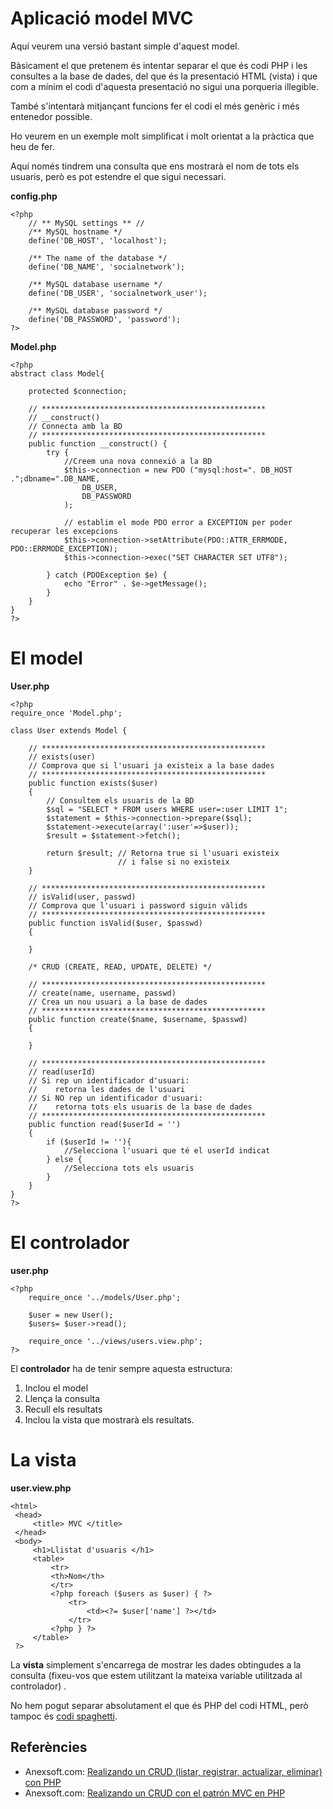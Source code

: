 # Aplicació model MVC

Aquí veurem una versió bastant simple d'aquest model.

Bàsicament el que pretenem és intentar separar el que és codi PHP i les consultes a la base de dades, del que és la presentació HTML (vista) i que com a mínim el codi
d'aquesta presentació no sigui una porqueria illegible.

També s'intentarà mitjançant funcions fer el codi el més genèric i més entenedor possible.

Ho veurem en un exemple molt simplificat i molt orientat a la pràctica que heu de fer.

Aquí només tindrem una consulta que ens mostrarà el nom de tots els usuaris, però es pot estendre el que sigui necessari.

**config.php**

```php+lineNumbers:true
<?php
    // ** MySQL settings ** //
    /** MySQL hostname */
    define('DB_HOST', 'localhost');

    /** The name of the database */
    define('DB_NAME', 'socialnetwork');

    /** MySQL database username */
    define('DB_USER', 'socialnetwork_user');

    /** MySQL database password */
    define('DB_PASSWORD', 'password');
?>
```

**Model.php**

```php+lineNumbers:true
<?php
abstract class Model{

    protected $connection;
    
    // ************************************************** 
    // __construct()
    // Connecta amb la BD
    // ************************************************** 
    public function __construct() {
        try {     
            //Creem una nova connexió a la BD
            $this->connection = new PDO ("mysql:host=". DB_HOST .";dbname=".DB_NAME,
                DB_USER,
                DB_PASSWORD
            );
            
            // establim el mode PDO error a EXCEPTION per poder recuperar les excepcions
            $this->connection->setAttribute(PDO::ATTR_ERRMODE, PDO::ERRMODE_EXCEPTION);
            $this->connection->exec("SET CHARACTER SET UTF8");
        
        } catch (PDOException $e) {
            echo "Error" . $e->getMessage();
        }
    }
}
?>
```

# El model

**User.php**

```php+lineNumbers:true
<?php
require_once 'Model.php';

class User extends Model {

    // ************************************************** 
    // exists(user)
    // Comprova que si l'usuari ja existeix a la base dades
    // ************************************************** 
    public function exists($user)
    {
        // Consultem els usuaris de la BD
        $sql = "SELECT * FROM users WHERE user=:user LIMIT 1";
        $statement = $this->connection->prepare($sql);
        $statement->execute(array(':user'=>$user));
        $result = $statement->fetch();

        return $result; // Retorna true si l'usuari existeix 
                        // i false si no existeix
    }

    // ************************************************** 
    // isValid(user, passwd)
    // Comprova que l'usuari i password siguin vàlids
    // ************************************************** 
    public function isValid($user, $passwd)
    {
        
    }
    
    /* CRUD (CREATE, READ, UPDATE, DELETE) */
    
    // ************************************************** 
    // create(name, username, passwd)
    // Crea un nou usuari a la base de dades
    // ************************************************** 
    public function create($name, $username, $passwd)
    {
        
    }
    
    // ************************************************** 
    // read(userId)
    // Si rep un identificador d'usuari: 
    //    retorna les dades de l'usuari 
    // Si NO rep un identificador d'usuari: 
    //    retorna tots els usuaris de la base de dades
    // ************************************************** 
    public function read($userId = '')
    {
        if ($userId != ''){
            //Selecciona l'usuari que té el userId indicat
        } else {
            //Selecciona tots els usuaris
        }
    }
}
?>
```

# El controlador

**user.php**

```php+lineNumbers:true
<?php
    require_once '../models/User.php';
    
    $user = new User();
    $users= $user->read();
    
    require_once '../views/users.view.php';
?>
```

El **controlador** ha de tenir sempre aquesta estructura:
  1. Inclou el model
  2. Llença la consulta
  3. Recull els resultats 
  4. Inclou la vista que mostrarà els resultats.

# La vista

**user.view.php**

```xml+lineNumbers:true
<html>
 <head>
     <title> MVC </title>
 </head>
 <body>
     <h1>Llistat d'usuaris </h1>
     <table>
         <tr>
         <th>Nom</th>
         </tr>
         <?php foreach ($users as $user) { ?>
             <tr>
                 <td><?= $user['name'] ?></td>
             </tr>
         <?php } ?>
     </table>
 ?>
 ```
 
La **vista** simplement s'encarrega de mostrar les dades obtingudes a la consulta (fixeu-vos que estem utilitzant la mateixa variable utilitzada al controlador) .

No hem pogut separar absolutament el que és PHP del codi HTML, però tampoc és [codi spaghetti](https://ca.wikipedia.org/wiki/Codi_spaghetti).


## Referències

* Anexsoft.com: [Realizando un CRUD (listar, registrar, actualizar, eliminar) con PHP](http://anexsoft.com/p/57/realizando-un-crud-listar-registrar-actualizar-eliminar-con-php)
* Anexsoft.com: [Realizando un CRUD con el patrón MVC en PHP](http://anexsoft.com/p/61/realizando-un-crud-con-el-patron-mvc-en-php)